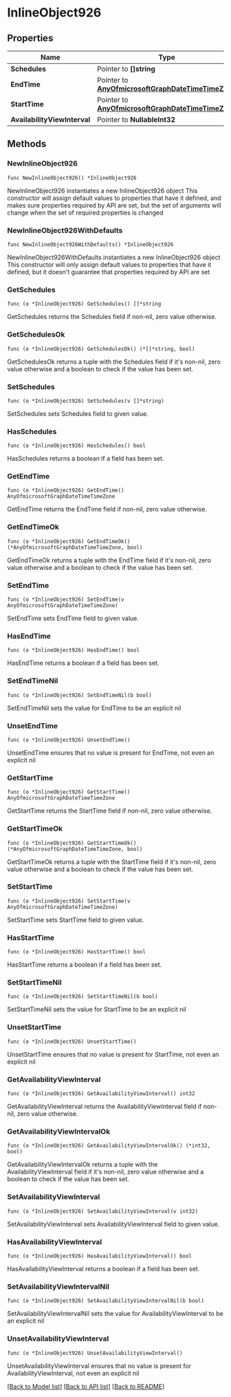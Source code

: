 # InlineObject926

## Properties

Name | Type | Description | Notes
------------ | ------------- | ------------- | -------------
**Schedules** | Pointer to **[]string** |  | [optional] 
**EndTime** | Pointer to [**AnyOfmicrosoftGraphDateTimeTimeZone**](anyOf&lt;microsoft.graph.dateTimeTimeZone&gt;.md) |  | [optional] 
**StartTime** | Pointer to [**AnyOfmicrosoftGraphDateTimeTimeZone**](anyOf&lt;microsoft.graph.dateTimeTimeZone&gt;.md) |  | [optional] 
**AvailabilityViewInterval** | Pointer to **NullableInt32** |  | [optional] 

## Methods

### NewInlineObject926

`func NewInlineObject926() *InlineObject926`

NewInlineObject926 instantiates a new InlineObject926 object
This constructor will assign default values to properties that have it defined,
and makes sure properties required by API are set, but the set of arguments
will change when the set of required properties is changed

### NewInlineObject926WithDefaults

`func NewInlineObject926WithDefaults() *InlineObject926`

NewInlineObject926WithDefaults instantiates a new InlineObject926 object
This constructor will only assign default values to properties that have it defined,
but it doesn't guarantee that properties required by API are set

### GetSchedules

`func (o *InlineObject926) GetSchedules() []*string`

GetSchedules returns the Schedules field if non-nil, zero value otherwise.

### GetSchedulesOk

`func (o *InlineObject926) GetSchedulesOk() (*[]*string, bool)`

GetSchedulesOk returns a tuple with the Schedules field if it's non-nil, zero value otherwise
and a boolean to check if the value has been set.

### SetSchedules

`func (o *InlineObject926) SetSchedules(v []*string)`

SetSchedules sets Schedules field to given value.

### HasSchedules

`func (o *InlineObject926) HasSchedules() bool`

HasSchedules returns a boolean if a field has been set.

### GetEndTime

`func (o *InlineObject926) GetEndTime() AnyOfmicrosoftGraphDateTimeTimeZone`

GetEndTime returns the EndTime field if non-nil, zero value otherwise.

### GetEndTimeOk

`func (o *InlineObject926) GetEndTimeOk() (*AnyOfmicrosoftGraphDateTimeTimeZone, bool)`

GetEndTimeOk returns a tuple with the EndTime field if it's non-nil, zero value otherwise
and a boolean to check if the value has been set.

### SetEndTime

`func (o *InlineObject926) SetEndTime(v AnyOfmicrosoftGraphDateTimeTimeZone)`

SetEndTime sets EndTime field to given value.

### HasEndTime

`func (o *InlineObject926) HasEndTime() bool`

HasEndTime returns a boolean if a field has been set.

### SetEndTimeNil

`func (o *InlineObject926) SetEndTimeNil(b bool)`

 SetEndTimeNil sets the value for EndTime to be an explicit nil

### UnsetEndTime
`func (o *InlineObject926) UnsetEndTime()`

UnsetEndTime ensures that no value is present for EndTime, not even an explicit nil
### GetStartTime

`func (o *InlineObject926) GetStartTime() AnyOfmicrosoftGraphDateTimeTimeZone`

GetStartTime returns the StartTime field if non-nil, zero value otherwise.

### GetStartTimeOk

`func (o *InlineObject926) GetStartTimeOk() (*AnyOfmicrosoftGraphDateTimeTimeZone, bool)`

GetStartTimeOk returns a tuple with the StartTime field if it's non-nil, zero value otherwise
and a boolean to check if the value has been set.

### SetStartTime

`func (o *InlineObject926) SetStartTime(v AnyOfmicrosoftGraphDateTimeTimeZone)`

SetStartTime sets StartTime field to given value.

### HasStartTime

`func (o *InlineObject926) HasStartTime() bool`

HasStartTime returns a boolean if a field has been set.

### SetStartTimeNil

`func (o *InlineObject926) SetStartTimeNil(b bool)`

 SetStartTimeNil sets the value for StartTime to be an explicit nil

### UnsetStartTime
`func (o *InlineObject926) UnsetStartTime()`

UnsetStartTime ensures that no value is present for StartTime, not even an explicit nil
### GetAvailabilityViewInterval

`func (o *InlineObject926) GetAvailabilityViewInterval() int32`

GetAvailabilityViewInterval returns the AvailabilityViewInterval field if non-nil, zero value otherwise.

### GetAvailabilityViewIntervalOk

`func (o *InlineObject926) GetAvailabilityViewIntervalOk() (*int32, bool)`

GetAvailabilityViewIntervalOk returns a tuple with the AvailabilityViewInterval field if it's non-nil, zero value otherwise
and a boolean to check if the value has been set.

### SetAvailabilityViewInterval

`func (o *InlineObject926) SetAvailabilityViewInterval(v int32)`

SetAvailabilityViewInterval sets AvailabilityViewInterval field to given value.

### HasAvailabilityViewInterval

`func (o *InlineObject926) HasAvailabilityViewInterval() bool`

HasAvailabilityViewInterval returns a boolean if a field has been set.

### SetAvailabilityViewIntervalNil

`func (o *InlineObject926) SetAvailabilityViewIntervalNil(b bool)`

 SetAvailabilityViewIntervalNil sets the value for AvailabilityViewInterval to be an explicit nil

### UnsetAvailabilityViewInterval
`func (o *InlineObject926) UnsetAvailabilityViewInterval()`

UnsetAvailabilityViewInterval ensures that no value is present for AvailabilityViewInterval, not even an explicit nil

[[Back to Model list]](../README.md#documentation-for-models) [[Back to API list]](../README.md#documentation-for-api-endpoints) [[Back to README]](../README.md)


